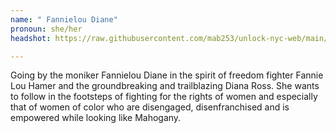 ```yaml
---
name: " Fannielou Diane"
pronoun: she/her
headshot: https://raw.githubusercontent.com/mab253/unlock-nyc-web/main/uploads/velvet_lc.png

---
```

Going by the moniker Fannielou Diane in the spirit of freedom fighter Fannie Lou Hamer and the groundbreaking and trailblazing Diana Ross. She wants to follow in the footsteps of fighting for the rights of women and especially that of women of color who are disengaged, disenfranchised and is empowered while looking like Mahogany.